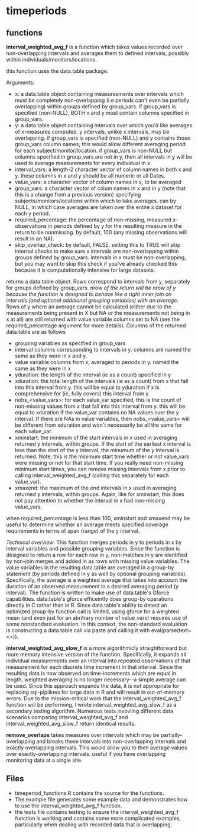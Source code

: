 # timeperiods

## functions

**interval_weighted_avg_f** is a function which takes values recorded over non-overlapping intervals and averages them to defined intervals, possibly within individuals/monitors/locations. 

this function uses the data.table package.

Arguments: 
- x: a data.table object containing measuresments over intervals which must be completely non-overlapping (i.e periods can't even be partially overlapping) within groups defined by group_vars. if group_vars is specified (non-NULL), BOTH x and y must contain columns specified in group_vars.
- y: a data.table object containing intervals over which you'd like averages of x-measures computed. y intervals, unlike x intervals, may be overlapping. if group_vars is specified (non-NULL) and y contains those group_vars column names, this would allow different averaging period for each subject/monitor/location. if group_vars is non-NULL but columns specified in group_vars are not in y, then all intervals in y will be used to average measurements for every individual in x.
- interval_vars: a length-2 character vector of column names in both x and y. these columns in x and y should be all numeric or all Dates.
- value_vars: a character vector of column names in x, to be averaged
- group_vars: a character vector of colum names in x and in y (note that this is a change from a previous version) specifying subjects/monitors/locations within which to take averages. can by NULL, in which case averages are taken over the entire x dataset for each y period.
- required_percentage: the percentage of non-missing, measured x-observations in periods defined by y for the resulting measure in the return to be nonmissing. by default, 100 (any missing observations will result in an NA).
- skip_overlap_check: by default, FALSE. setting this to TRUE will skip internal checks to make sure x intervals are non-overlapping within groups defined by group_vars. intervals in x must be non-overlapping, but you may want to skip this check if you've already checked this because it is computationally intensive for large datasets.

returns a data.table object. Rows correspond to intervals from y, separately for groups defined by group_vars. *nrow of the return will be nrow of y because the function is designed to behave like a right inner join on intervals (and optional additional grouping variables) with an average*. Rows of y where an average cannot be calculated (either due to the measurements being present in X but NA or the measurements not being in x at all) are still returned with value variable columns set to NA (see the required_percentage argument for more details). Columns of the returned data.table are as follows
- grouping variables as specified in group_vars
- interval columns corresponding to intervals in y. columns are named the same as they were in x and y.
- value variable columns from x, averaged to periods in y. named the same as they were in x
- yduration: the length of the interval (ie as a count) specified in y
- xduration: the total length of the intervals (ie as a count) from x that fall into this interval from y. this will be equal to yduration if x is comprehensive for (ie, fully covers)  this interval from y.
- nobs_<value_vars>: for each value_var specified, this is the count of non-missing values from x that fall into this interval from y. this will be equal to xduration if the value_var contains no NA values over the y interval. If there are NAs in value variables, then nobs_<value_vars> will be different from xduration and won't necessarily be all the same for each value_var.
- xminstart: the minimum of the start intervals in x used in averaging returned y intervals, within groups. If the start of the earliest x interval is less than the start of the y interval, the minumum of the y interval is returned. Note, this is the minimum start time whether or not value_vars were missing or not for that start time. If you really need non-missing minimum start times, you can remove missing intervals from x prior to calling interval_weighted_avg_f (calling this separately for each value_var).
- xmaxend: the maximum of the end intervals in x used in averaging returned y intervals, within groups. Again, like for xminstart, this does not pay attention to whether the interval in x had non-missing value_vars.

when required_percentage is less than 100, xminstart and xmaxend may be useful to determine whether an average meets specified coverage requirements in terms of span (range) of the y interval. 

*Technical overview*: This function merges periods in y to periods in x by interval variables and possible grouping variables. Since the function is designed to return a row for each row in y, non-matches in y are identified by non-join merges and added in as rows with missing value variables.  The value variables in the resulting data.table are averaged in a group-by statement (by periods defined in y as well by optional grouping variables). Specifically, the average is a weighted average that takes into account the duration of an observed measurement in a desired averaging period (y interval). The function is written to make use of data.table's Gforce capabilities. data.table's gforce  efficeintly does group-by operations directly in C rather than in R. Since data.table's ability to detect an optimized group-by function call is limited, using gforce for a weighted mean (and even just for an abritrary number of value_vars) requires use of some nonstandard evaluation. In this context, the non-standard evaluation is constructing a data.table call via paste and calling it with eval(parse(text=<>)). 

**interval_weighted_avg_slow_f** is a more algorithmicly straightforward but more memory intensive version of the function. Specifically, it expands all individual measurements over an interval into repeated observations of that measurement for each discrete time increment in that interval. Since the resulting data is now observed on time-increments which are equal in length, weighted averaging is no longer necessary--a simple average can be used. Since this approach expands the data, it is not appropriate for replacing sql-pipilines for large data in R and will result in out-of-memory errors. Due to the mission-critical work that the  interval_weighted_avg_f function will be performing, I wrote interval_weighted_avg_slow_f as a secondary testing algorithm. Numerous tests invovling different data scenarios comparing interval_weighted_avg_f and interval_weighted_avg_slow_f return identical results.

**remove_overlaps** takes measures over intervals which  may be partially-overlapping and breaks these intervals into non-overlapping intervals and exactly overlapping intervals. This would allow you to then average values over exactly-overlapping intervals. useful if you have overlapping monitoring data at a single site.

## Files

- timeperiod_functions.R contains the source for the functions. 
- The example file generates some example data and demonstrates how to use the interval_weighted_avg_f function.
- the tests file contains testing to ensure the interval_weighted_avg_f function is working and contains some more complicated examples, particularly when dealing with recorded data that is overlapping.



